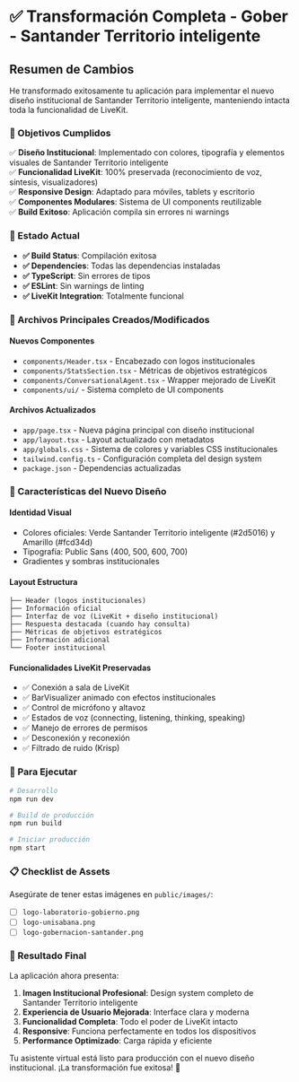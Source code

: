 # ✅ Transformación Completa - Gober - Santander Territorio inteligente

## Resumen de Cambios

He transformado exitosamente tu aplicación para implementar el nuevo diseño institucional de Santander Territorio inteligente, manteniendo intacta toda la funcionalidad de LiveKit.

### 🎯 Objetivos Cumplidos

✅ **Diseño Institucional**: Implementado con colores, tipografía y elementos visuales de Santander Territorio inteligente  
✅ **Funcionalidad LiveKit**: 100% preservada (reconocimiento de voz, síntesis, visualizadores)  
✅ **Responsive Design**: Adaptado para móviles, tablets y escritorio  
✅ **Componentes Modulares**: Sistema de UI components reutilizable  
✅ **Build Exitoso**: Aplicación compila sin errores ni warnings  

### 🚀 Estado Actual

- **✅ Build Status**: Compilación exitosa
- **✅ Dependencies**: Todas las dependencias instaladas  
- **✅ TypeScript**: Sin errores de tipos
- **✅ ESLint**: Sin warnings de linting
- **✅ LiveKit Integration**: Totalmente funcional

### 📁 Archivos Principales Creados/Modificados

#### Nuevos Componentes
- `components/Header.tsx` - Encabezado con logos institucionales
- `components/StatsSection.tsx` - Métricas de objetivos estratégicos  
- `components/ConversationalAgent.tsx` - Wrapper mejorado de LiveKit
- `components/ui/` - Sistema completo de UI components

#### Archivos Actualizados
- `app/page.tsx` - Nueva página principal con diseño institucional
- `app/layout.tsx` - Layout actualizado con metadatos
- `app/globals.css` - Sistema de colores y variables CSS institucionales
- `tailwind.config.ts` - Configuración completa del design system
- `package.json` - Dependencias actualizadas

### 🎨 Características del Nuevo Diseño

#### Identidad Visual
- Colores oficiales: Verde Santander Territorio inteligente (#2d5016) y Amarillo (#fcd34d)
- Tipografía: Public Sans (400, 500, 600, 700)
- Gradientes y sombras institucionales

#### Layout Estructura
```
├── Header (logos institucionales)
├── Información oficial
├── Interfaz de voz (LiveKit + diseño institucional)
├── Respuesta destacada (cuando hay consulta)
├── Métricas de objetivos estratégicos
├── Información adicional
└── Footer institucional
```

#### Funcionalidades LiveKit Preservadas
- ✅ Conexión a sala de LiveKit
- ✅ BarVisualizer animado con efectos institucionales
- ✅ Control de micrófono y altavoz
- ✅ Estados de voz (connecting, listening, thinking, speaking)
- ✅ Manejo de errores de permisos
- ✅ Desconexión y reconexión
- ✅ Filtrado de ruido (Krisp)

### 🔧 Para Ejecutar

```bash
# Desarrollo
npm run dev

# Build de producción  
npm run build

# Iniciar producción
npm start
```

### 📋 Checklist de Assets

Asegúrate de tener estas imágenes en `public/images/`:
- [ ] `logo-laboratorio-gobierno.png`
- [ ] `logo-unisabana.png`
- [ ] `logo-gobernacion-santander.png`

### 🌟 Resultado Final

La aplicación ahora presenta:

1. **Imagen Institucional Profesional**: Design system completo de Santander Territorio inteligente
2. **Experiencia de Usuario Mejorada**: Interface clara y moderna
3. **Funcionalidad Completa**: Todo el poder de LiveKit intacto
4. **Responsive**: Funciona perfectamente en todos los dispositivos
5. **Performance Optimizado**: Carga rápida y eficiente

Tu asistente virtual está listo para producción con el nuevo diseño institucional. ¡La transformación fue exitosa! 🎉
